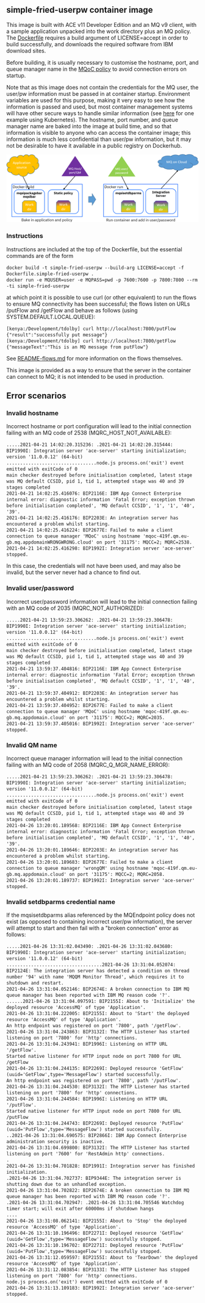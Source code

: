 ## simple-fried-userpw container image

This image is built with ACE v11 Developer Edition and an MQ v9 client, with a sample application unpacked
into the work directory plus an MQ policy. The [Dockerfile](Dockerfile.simple-fried-userpw) requires a
build argument of LICENSE=accept in order to build successfully, and downloads the required software from
IBM download sites.

Before building, it is usually necessary to customise the hostname, port, and queue manager name in the 
[MQoC policy](eclipse-projects/MQOnCloudPolicies/MQoC.policyxml) to avoid connection errors on startup.

Note that as this image does not contain the credentials for the MQ user, the user/pw information must be
passed in at container startup. Environment variables are used for this purpose, making it very easy to
see how the information is passed and used, but most container management systems will have other secure
ways to handle similar information (see [here](https://github.com/ot4i/ace-demo-pipeline/blob/demo-pipeline-20-08/scripts/preprod-container/init-creds.sh)
for one example using Kubernetes). The hostname, port number, and queue manager name are baked into the
image at build time, and so that information is visible to anyone who can access the container image; this
information is much less confidential than user/pw information, but it may not be desirable to have it
available in a public registry on Dockerhub.

![Picture of stages](pictures/fried-userpw-picture.png)

### Instructions

Instructions are included at the top of the Dockerfile, but the essential commands are of the form
```
docker build -t simple-fried-userpw --build-arg LICENSE=accept -f Dockerfile.simple-fried-userpw .
docker run -e MQUSER=user -e MQPASS=pwd -p 7600:7600 -p 7800:7800 --rm -ti simple-fried-userpw
```
at which point it is possible to use curl (or other equivalent) to run the flows to ensure MQ connectivity 
has been successful; the flows listen on URLs /putFlow and /getFlow and behave as follows (using SYSTEM.DEFAULT.LOCAL.QUEUE):
```
[kenya:/Development/tdolby] curl http://localhost:7800/putFlow
{"result":"successfully put message"}
[kenya:/Development/tdolby] curl http://localhost:7800/getFlow
{"messageText":"This is an MQ message from putFlow"}
```

See [README-flows.md](README-flows.md) for more information on the flows themselves.

This image is provided as a way to ensure that the server in the container can connect to MQ; it is not intended 
to be used in production.

## Error scenarios

### Invalid hostname
Incorrect hostname or port configuration will lead to the initial connection failing with an 
MQ code of 2538 (MQRC_HOST_NOT_AVAILABLE):

```
.....2021-04-21 14:02:20.315236: .2021-04-21 14:02:20.315444: BIP1990I: Integration server 'ace-server' starting initialization; version '11.0.0.12' (64-bit) 
.................................node.js process.on('exit') event emitted with exitCode of 0
main checker destroyed before initialisation completed, latest stage was MQ default CCSID, pid 1, tid 1, attempted stage was 40 and 39 stages completed
2021-04-21 14:02:25.416076: BIP2116E: IBM App Connect Enterprise internal error: diagnostic information 'Fatal Error; exception thrown before initialisation completed', 'MQ default CCSID', '1', '1', '40', '39'. 
2021-04-21 14:02:25.416176: BIP2203E: An integration server has encountered a problem whilst starting. 
2021-04-21 14:02:25.416224: BIP2677E: Failed to make a client connection to queue manager 'MQoC' using hostname 'mqoc-419f.qm.eu-gb.mq.appdomainWRONGWRONG.cloud' on port '31175': MQCC=2; MQRC=2538. 
2021-04-21 14:02:25.416298: BIP1992I: Integration server 'ace-server' stopped. 
```
In this case, the credentials will not have been used, and may also be invalid, but the server never had a chance to find out.

### Invalid user/password
Incorrect user/password information will lead to the initial connection failing with an 
MQ code of 2035 (MQRC_NOT_AUTHORIZED):
```
.....2021-04-21 13:59:23.306262: .2021-04-21 13:59:23.306478: BIP1990I: Integration server 'ace-server' starting initialization; version '11.0.0.12' (64-bit) 
.................................node.js process.on('exit') event emitted with exitCode of 0
main checker destroyed before initialisation completed, latest stage was MQ default CCSID, pid 1, tid 1, attempted stage was 40 and 39 stages completed
2021-04-21 13:59:37.404816: BIP2116E: IBM App Connect Enterprise internal error: diagnostic information 'Fatal Error; exception thrown before initialisation completed', 'MQ default CCSID', '1', '1', '40', '39'. 
2021-04-21 13:59:37.404912: BIP2203E: An integration server has encountered a problem whilst starting. 
2021-04-21 13:59:37.404952: BIP2677E: Failed to make a client connection to queue manager 'MQoC' using hostname 'mqoc-419f.qm.eu-gb.mq.appdomain.cloud' on port '31175': MQCC=2; MQRC=2035. 
2021-04-21 13:59:37.405016: BIP1992I: Integration server 'ace-server' stopped. 
```

### Invalid QM name
Incorrect queue manager information will lead to the initial connection failing with an 
MQ code of 2058 (MQRC_Q_MGR_NAME_ERROR):
```
.....2021-04-21 13:59:23.306262: .2021-04-21 13:59:23.306478: BIP1990I: Integration server 'ace-server' starting initialization; version '11.0.0.12' (64-bit) 
.................................node.js process.on('exit') event emitted with exitCode of 0
main checker destroyed before initialisation completed, latest stage was MQ default CCSID, pid 1, tid 1, attempted stage was 40 and 39 stages completed
2021-04-26 13:20:01.189568: BIP2116E: IBM App Connect Enterprise internal error: diagnostic information 'Fatal Error; exception thrown before initialisation completed', 'MQ default CCSID', '1', '1', '40', '39'. 
2021-04-26 13:20:01.189646: BIP2203E: An integration server has encountered a problem whilst starting. 
2021-04-26 13:20:01.189683: BIP2677E: Failed to make a client connection to queue manager 'wrongQM' using hostname 'mqoc-419f.qm.eu-gb.mq.appdomain.cloud' on port '31175': MQCC=2; MQRC=2058. 
2021-04-26 13:20:01.189737: BIP1992I: Integration server 'ace-server' stopped. 
```

### Invalid setdbparms credential name
If the mqsisetdbparms alias referenced by the MQEndpoint policy does not exist (as opposed
to containing incorrect user/pw information), the server will attempt to start and then
fail with a "broken connection" error as follows:
```
.....2021-04-26 13:31:02.043490: .2021-04-26 13:31:02.043680: BIP1990I: Integration server 'ace-server' starting initialization; version '11.0.0.12' (64-bit) 
...................................2021-04-26 13:31:04.052074: BIP2124E: The integration server has detected a condition on thread number '94' with name 'MQQM Monitor Thread', which requires it to shutdown and restart. 
2021-04-26 13:31:04.052146: BIP2674E: A broken connection to IBM MQ queue manager has been reported with IBM MQ reason code '?'. 
......2021-04-26 13:31:04.097591: BIP2155I: About to 'Initialize' the deployed resource 'AccessMQ' of type 'Application'. 
2021-04-26 13:31:04.222005: BIP2155I: About to 'Start' the deployed resource 'AccessMQ' of type 'Application'. 
An http endpoint was registered on port '7800', path '/getFlow'.
2021-04-26 13:31:04.243863: BIP3132I: The HTTP Listener has started listening on port '7800' for 'http' connections. 
2021-04-26 13:31:04.243941: BIP1996I: Listening on HTTP URL '/getFlow'. 
Started native listener for HTTP input node on port 7800 for URL /getFlow
2021-04-26 13:31:04.244135: BIP2269I: Deployed resource 'GetFlow' (uuid='GetFlow',type='MessageFlow') started successfully. 
An http endpoint was registered on port '7800', path '/putFlow'.
2021-04-26 13:31:04.244530: BIP3132I: The HTTP Listener has started listening on port '7800' for 'http' connections. 
2021-04-26 13:31:04.244584: BIP1996I: Listening on HTTP URL '/putFlow'. 
Started native listener for HTTP input node on port 7800 for URL /putFlow
2021-04-26 13:31:04.244743: BIP2269I: Deployed resource 'PutFlow' (uuid='PutFlow',type='MessageFlow') started successfully. 
..2021-04-26 13:31:04.690575: BIP2866I: IBM App Connect Enterprise administration security is inactive. 
2021-04-26 13:31:04.699800: BIP3132I: The HTTP Listener has started listening on port '7600' for 'RestAdmin http' connections. 
.
2021-04-26 13:31:04.701828: BIP1991I: Integration server has finished initialization. 
.2021-04-26 13:31:04.702737: BIP9344E: The integration server is shutting down due to an unhandled exception. 
2021-04-26 13:31:04.702822: BIP2674E: A broken connection to IBM MQ queue manager has been reported with IBM MQ reason code '?'. 
.2021-04-26 13:31:04.702947: .2021-04-26 13:31:04.705546 Watchdog timer start; will exit after 60000ms if shutdown hangs
....
2021-04-26 13:31:08.062141: BIP2155I: About to 'Stop' the deployed resource 'AccessMQ' of type 'Application'. 
2021-04-26 13:31:10.196496: BIP2271I: Deployed resource 'GetFlow' (uuid='GetFlow',type='MessageFlow') successfully stopped. 
2021-04-26 13:31:10.196702: BIP2271I: Deployed resource 'PutFlow' (uuid='PutFlow',type='MessageFlow') successfully stopped. 
2021-04-26 13:31:12.059597: BIP2155I: About to 'TearDown' the deployed resource 'AccessMQ' of type 'Application'. 
2021-04-26 13:31:12.083854: BIP3133I: The HTTP Listener has stopped listening on port '7800' for 'http' connections. 
node.js process.on('exit') event emitted with exitCode of 0
2021-04-26 13:31:13.109183: BIP1992I: Integration server 'ace-server' stopped. 
```

